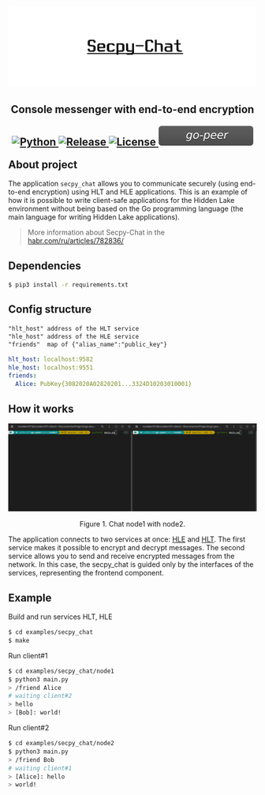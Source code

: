 <img src="images/secpy_chat_logo.png" alt="secpy_chat_logo.png"/>

<h2>
	<p align="center">
    <strong>
      Console messenger with end-to-end encryption
   	</strong>
	</p>
	<p align="center">
    <a href="https://github.com/topics/python">
      <img src="https://img.shields.io/badge/Python-v3-1f425f.svg" alt="Python" />
		</a>
    <a href="https://github.com/number571/go-peer/releases">
      <img src="https://img.shields.io/github/v/release/number571/go-peer.svg" alt="Release" />
		</a>
    <a href="https://github.com/number571/go-peer/blob/master/LICENSE">
      <img src="https://img.shields.io/github/license/number571/go-peer.svg" alt="License" />
		</a>
    <a href="https://github.com/number571/go-peer">
      <img src="https://raw.githubusercontent.com/number571/go-peer/refs/heads/master/images/go-peer_badge.svg" alt="Go-Peer" />
		</a>
	</p>
	About project
</h2>

The application `secpy_chat` allows you to communicate securely (using end-to-end encryption) using HLT and HLE applications. This is an example of how it is possible to write client-safe applications for the Hidden Lake environment without being based on the Go programming language (the main language for writing Hidden Lake applications).

> More information about Secpy-Chat in the [habr.com/ru/articles/782836/](https://habr.com/ru/articles/782836/ "Habr Secpy-Chat")

## Dependencies 

```bash
$ pip3 install -r requirements.txt
```

## Config structure

```
"hlt_host" address of the HLT service
"hle_host" address of the HLE service
"friends"  map of {"alias_name":"public_key"}
```

```yaml
hlt_host: localhost:9582
hle_host: localhost:9551
friends: 
  Alice: PubKey{3082020A02820201...3324D10203010001}
```

## How it works

<p align="center"><img src="images/secpy_chat.gif" alt="secpy_chat.gif"/></p>
<p align="center">Figure 1. Chat node1 with node2.</p>

The application connects to two services at once: [HLE](https://github.com/number571/go-peer/tree/master/cmd/hidden_lake/helpers/encryptor) and [HLT](https://github.com/number571/go-peer/tree/master/cmd/hidden_lake/helpers/traffic). The first service makes it possible to encrypt and decrypt messages. The second service allows you to send and receive encrypted messages from the network. In this case, the secpy_chat is guided only by the interfaces of the services, representing the frontend component.

## Example 

Build and run services HLT, HLE
```bash
$ cd examples/secpy_chat
$ make
```

Run client#1
```bash
$ cd examples/secpy_chat/node1
$ python3 main.py
> /friend Alice
# waiting client#2
> hello
> [Bob]: world!
```

Run client#2
```bash
$ cd examples/secpy_chat/node2
$ python3 main.py
> /friend Bob
# waiting client#1
> [Alice]: hello
> world!
```
